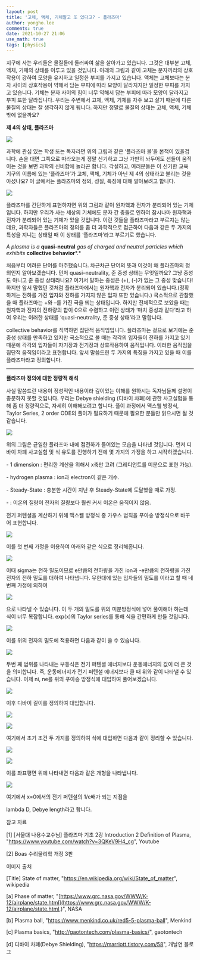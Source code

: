 ```yaml
---
layout: post
title: '고체, 액체, 기체말고 또 있다고? - 플라즈마'
author: yongho.lee
comments: true
date: 2021-10-27 21:06
use_math: true
tags: [physics]
---
```




지구에 사는 우리들은 물질들에 둘러싸여 삶을 살아가고 있습니다. 그것은 대부분 고체, 액체, 기체의 상태를 이루고 있을 것입니다. 아래의 그림과 같이 고체는 분자끼리의 상호작용이 강하여 모양을 유지하고 일정한 부피를 가지고 있습니다. 액체는 고체보다는 분자 사이의 상호작용이 약해서 담는 부피에 따라 모양이 달라지지만 일정한 부피를 가지고 있습니다. 기체는 분자 사이의 힘이 너무 약해서 담는 부피에 따라 모양이 달라지고 부피 또한 달라집니다. 우리는 주변에서 고체, 액체, 기체를 자주 보고 살기 때문에 다른 물질의 상태는 잘 생각하지 않게 됩니다. 하지만 정말로 물질의 상태는 고체, 액체, 기체밖에 없을까요? 

**제 4의 상태, 플라즈마** 

![](https://user-images.githubusercontent.com/77658570/139059864-e88b71be-8742-44ed-81f2-27cc3f112632.png)



과학에 관심 있는 학생 또는 독자라면 위의 그림과 같은 ‘플라즈마 볼’을 본적이 있을겁니다. 손을 대면 그쪽으로 따라오는게 정말 신기하고 그냥 가만히 놔두어도 선들이 움직이는 것을 보면 과학의 신비함에 놀라곤 합니다. 각설하고, 여러분들은 이 신기한 교육 기구의 이름에 있는 ‘플라즈마’가 고체, 액체, 기체가 아닌 제 4의 상태라고 불리는 것을 아셨나요? 이 글에서는 플라즈마의 정의, 성질, 특징에 대해 알아보려고 합니다.

![](https://user-images.githubusercontent.com/77658570/139059992-2b063a8e-1c5d-43f3-8483-30f10464aced.png)



플라즈마를 간단하게 표현하자면 위의 그림과 같이 원자핵과 전자가 분리되어 있는 기체입니다. 하지만 우리가 사는 세상의 기체에도 분자 간 충돌로 인하여 잠시나마 원자핵과 전자가 분리되어 있는 기체가 있을 것입니다. 이런 것들을 플라즈마라고 부르지는 않는데요, 과학자들은 플라즈마의 정의를 좀 더 과학적으로 접근하여 다음과 같은 두 가지의 특성을 지니는 상태일 때 이 상태를 ‘플라즈마’라고 부르기로 했습니다.



*A plasma is a* **quasi-neutral** *gas of charged and neutral particles which exhibits* **collective behavior***.*



처음부터 어려운 단어를 마주했습니다. 차근차근 단어의 뜻과 이것이 왜 플라즈마의 정의인지 알아보겠습니다. 먼저 quasi–neutrality, 준 중성 상태는 무엇일까요? 그냥 중성도 아니고 준 중성 상태라니요? 여기서 말하는 중성은 (+), (-)가 없는 그 중성 맞습니다! 하지만 앞서 말했던 것처럼 플라즈마에서는 원자핵과 전자가 분리되어 있습니다.(정확하게는 전하를 가진 입자와 전하를 가지지 않은 입자 또한 있습니다.) 국소적으로 관찰했을 때 플라즈마는 +와 –를 가진 극을 띄는 상태입니다. 하지만 전체적으로 보았을 때는 원자핵과 전자의 전하량의 합이 0으로 수렴하고 이런 상태가 ‘마치 중성과 같다’라고 하여 우리는 이러한 상태를 ‘quasi-neutrality, 준 중성 상태’라고 말합니다.

collective behavior를 직역하면 집단적 움직임입니다. 플라즈마는 겉으로 보기에는 준 중성 상태를 만족하고 있지만 국소적으로 볼 때는 각각의 입자들이 전하를 가지고 있기 때문에 각각의 입자들이 자기장과 전기장과 상호작용하여 움직입니다. 이러한 움직임을 집단적 움직임이라고 표현합니다. 앞서 말씀드린 두 가지의 특징을 가지고 있을 때 이를 플라즈마라고 정의합니다.



---



**플라즈마 정의에 대한 정량적 해석** 

사실 말씀드린 내용이 정성적인 내용이라 깊이있는 이해를 원하시는 독자님들께 설명이 충분하지 못할 것입니다. 우리는 Debye shielding (디바이 차폐)에 관한 사고실험을 통해 좀 더 정량적으로, 자세히 이해해보려고 합니다. 풀이 과정에서 맥스웰 방정식, Taylor Series, 2 order ODE의 풀이가 필요하기 때문에 필요한 분들만 읽으시면 될 것 같습니다.

![](https://user-images.githubusercontent.com/77658570/139060097-d8d084ee-cc77-423b-a81f-3d6595013969.png)



위의 그림은 균일한 플라즈마 내에 점전하가 들어있는 모습을 나타낸 것입니다. 먼저 디바이 차폐 사고실험 및 식 유도를 진행하기 전에 몇 가지의 가정을 하고 시작하겠습니다.



\- 1 dimension : 편리한 계산을 위해서 x축만 고려 (그레디언트를 미분으로 표현 가능).

\- hydrogen plasma : ion과 electron이 같은 개수.

\- Steady-State : 충분한 시간이 지난 후 Steady-State에 도달했을 때로 가정.

\- : 이온의 질량이 전자의 질량보다 훨씬 커서 이온은 움직이지 않음.



전기 퍼텐셜을 계산하기 위해 맥스웰 방정식 중 가우스 법칙을 푸아송 방정식으로 바꾸어 표현합니다.

![](https://user-images.githubusercontent.com/77658570/139060182-1fa5da88-cce6-4ce2-bb09-d2b65601fde2.png)

이를 첫 번째 가정을 이용하여 아래와 같은 식으로 정리해줍니다.

![](https://user-images.githubusercontent.com/77658570/139060355-ec230f17-ba7b-455e-8047-8999f52364bd.png)

이때 sigma는 전하 밀도이므로 e만큼의 전하량을 가진 ion과 -e만큼의 전하량을 가진 전자의 전하 밀도를 더하여 나타냅니다. 무한대에 있는 입자들의 밀도를 이라고 할 때 네 번째 가정에 의하여  

![](https://user-images.githubusercontent.com/77658570/139060419-6006911a-44ac-43ff-98dd-9ac15bb05e4a.png)

 으로 나타낼 수 있습니다. 이 두 개의 밀도를 위의 미분방정식에 넣어 풀이해야 하는데 식이 너무 복잡합니다. exp(x)의 Taylor series를 통해 식을 간편하게 만들 것입니다.

![](https://user-images.githubusercontent.com/77658570/139060463-67e4b275-da3e-4907-931a-1571324743d2.png)

이를 위의 전자의 밀도에 적용하면 다음과 같이 쓸 수 있습니다. 

![](https://user-images.githubusercontent.com/77658570/139060517-78a31f91-8692-45c1-a660-22101cfb8887.png)

두번 째 범위를 나타내는 부등식은 전기 퍼텐셜 에너지보다 운동에너지의 값이 더 큰 것을 의미합니다. 즉, 운동에너지가 전기 퍼텐셜 에너지보다 클 때 위와 같이 나타낼 수 있습니다. 이제 ni, ne를 위의 푸아송 방정식에 대입하여 풀어보겠습니다.

![](https://user-images.githubusercontent.com/77658570/139060559-a47e75b9-30a0-4fac-9ca9-fcb8bad9add9.png)

이후 디바이 길이를 정의하여 대입합니다. 

![](https://user-images.githubusercontent.com/77658570/139060671-1c951f56-df2c-49d6-9f79-4f6f839cb417.png)

![](https://user-images.githubusercontent.com/77658570/139060614-6f6ab28e-84fc-44b7-a944-846118c33fff.png)



여기에서 초기 조건 두 가지를 정의하여 식에 대입하면 다음과 같이 정리할 수 있습니다. 

![](https://user-images.githubusercontent.com/77658570/139060785-efcea1c1-57ac-4959-840e-3bf8cf99cb31.png)

![](https://user-images.githubusercontent.com/77658570/139060732-0c76ee11-8c2f-41b4-ba06-5d075963ab7d.png)



이를 좌표평면 위에 나타내면 다음과 같은 개형을 나타냅니다. 

![](https://user-images.githubusercontent.com/77658570/139060863-091cde19-4a6d-44b8-a93e-055dbcbee480.png)



여기에서 x=0에서의 전기 퍼텐셜의 1/e배가 되는 지점을

lambda D, Debye length라고 합니다.





참고 자료

[1] [서울대 나용수교수님] 플라즈마 기초 2강 Introduction 2 Definition of Plasma, "https://www.youtube.com/watch?v=3QKeV9H4_cg", Youtube

[2] Boas 수리물리학 개정 3판





이미지 출처 

[Title] State of matter, "https://en.wikipedia.org/wiki/State_of_matter", wikipedia

[a] Phase of matter, "[https://www.grc.nasa.gov/WWW/K-12/airplane/state.html](https://www.grc.nasa.gov/WWW/K-12/airplane/state.html,)", NASA

[b] Plasma ball, "https://www.menkind.co.uk/red5-5-plasma-ball", Menkind

[c] Plasma basics, "http://gaotontech.com/plasma-basics/", gaotontech

[d] 디바이 차폐(Debye Shielding), "https://marriott.tistory.com/58", 개날연 블로그



